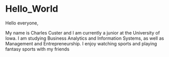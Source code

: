 # Hello_World

Hello everyone,

My name is Charles Custer and I am currently a junior at the University of Iowa. I am studying Business Analytics and Information Systems, as well as Management and Entrepreneurship. I enjoy watching sports and playing fantasy sports with my friends
